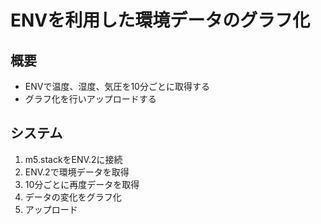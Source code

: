 # ENVを利用した環境データのグラフ化
## 概要
- ENVで温度、湿度、気圧を10分ごとに取得する
- グラフ化を行いアップロードする
## システム
1. m5.stackをENV.2に接続
2. ENV.2で環境データを取得
3. 10分ごとに再度データを取得
4. データの変化をグラフ化
5. アップロード
